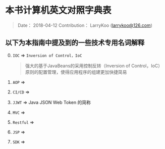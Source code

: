 # 本书计算机英文对照字典表

> Date： 2018-04-12
> Contribution： LarryKoo (larrykoo@126.com)

## 以下为本指南中提及到的一些技术专用名词解释

0. `IOC` => `Inversion of Control，IoC`

    > 强大的基于JavaBeans的采用控制反转（Inversion of Control，IoC）原则的配置管理，使得应用程序的组建更加快捷简易

0. `AOP` =>

0. `CI/CD` => 

0. `JJWT` => Java JSON Web Token 的简称

0. `MVC` => 

0. `Restful` =>

0. `JSP` => 

0. `SDK` =>
